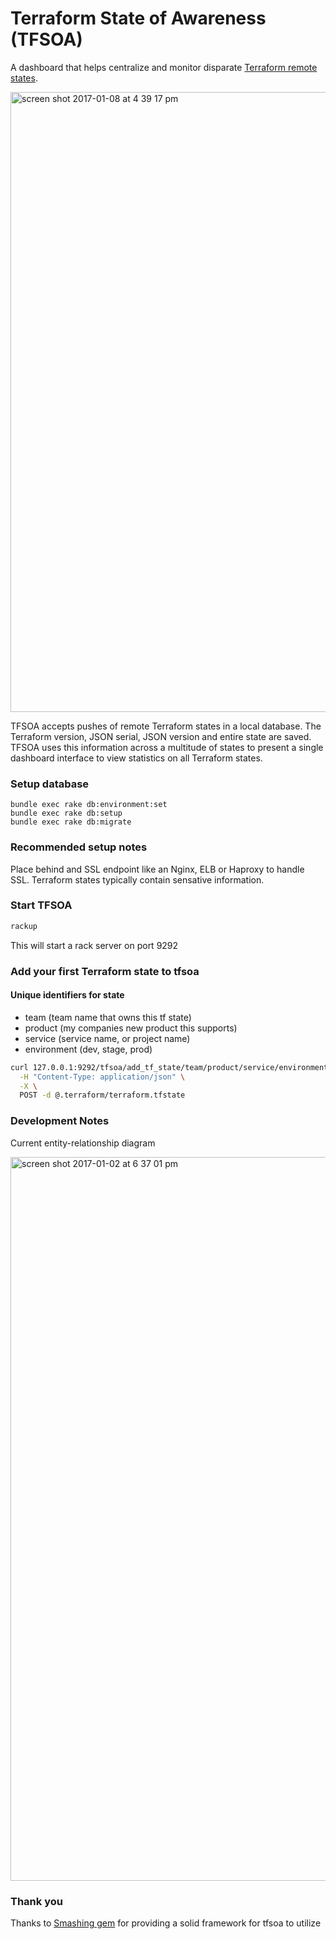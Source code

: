 # Terraform State of Awareness (TFSOA)

A dashboard that helps centralize and monitor disparate [Terraform remote states](https://www.terraform.io/docs/state/).

<img width="992" alt="screen shot 2017-01-08 at 4 39 17 pm" src="https://cloud.githubusercontent.com/assets/538171/21755064/ad03c942-d5c1-11e6-991c-6e226f56b3e0.png">

TFSOA accepts pushes of remote Terraform states in a local database.
The Terraform version, JSON serial, JSON version and entire state are saved. TFSOA uses
this information across a multitude of states to present a single dashboard interface
to view statistics on all Terraform states.


### Setup database

```
bundle exec rake db:environment:set
bundle exec rake db:setup
bundle exec rake db:migrate
```

### Recommended setup notes

Place behind and SSL endpoint like an Nginx, ELB or Haproxy to handle SSL. Terraform states typically contain sensative information.

### Start TFSOA

```bash
rackup
```
This will start a rack server on port 9292

### Add your first Terraform state to tfsoa

#### Unique identifiers for state

* team (team name that owns this tf state)
* product (my companies new product this supports)
* service (service name, or project name)
* environment (dev, stage, prod)

```bash
curl 127.0.0.1:9292/tfsoa/add_tf_state/team/product/service/environment/ \
  -H "Content-Type: application/json" \
  -X \
  POST -d @.terraform/terraform.tfstate
```

### Development Notes

Current entity-relationship diagram

<img width="1158" alt="screen shot 2017-01-02 at 6 37 01 pm" src="https://cloud.githubusercontent.com/assets/538171/21599015/e581df58-d11a-11e6-817f-3ea81895bd98.png">

### Thank you

Thanks to [Smashing gem](https://github.com/Smashing/smashing) for providing a solid framework for tfsoa to utilize

